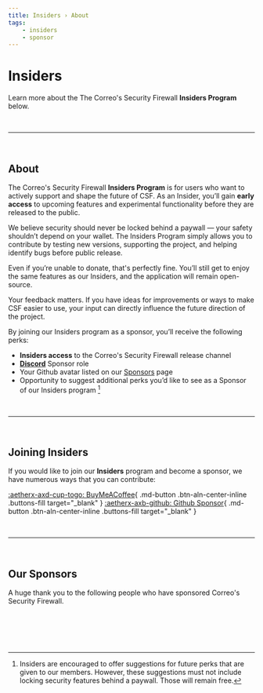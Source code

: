 ```yaml
---
title: Insiders › About
tags:
    - insiders
    - sponsor
---
```


# Insiders

Learn more about the The Correo's Security Firewall <!-- md:sponsor --> **Insiders Program** below.

<br />

---

<br />

## About

The Correo's Security Firewall <!-- md:sponsor --> **Insiders Program** is for users who want to actively support and shape the future of CSF. As an Insider, you’ll gain **early access** to upcoming features and experimental functionality before they are released to the public.

We believe security should never be locked behind a paywall — your safety shouldn’t depend on your wallet. The Insiders Program simply allows you to contribute by testing new versions, supporting the project, and helping identify bugs before public release.  

Even if you’re unable to donate, that's perfectly fine. You’ll still get to enjoy the same features as our Insiders, and the application will remain open-source.

Your feedback matters. If you have ideas for improvements or ways to make CSF easier to use, your input can directly influence the future direction of the project.

By joining our Insiders program as a sponsor, you’ll receive the following perks:

- **Insiders access** to the Correo's Security Firewall release channel  
- **[Discord](https://discord.configserver.shop)** Sponsor role  
- Your Github avatar listed on our [Sponsors](../insiders/sponsors.md) page  
- Opportunity to suggest additional perks you’d like to see as a Sponsor of our Insiders program [^1]

<br />

---

<br />

## Joining Insiders

If you would like to join our **Insiders** program and become a sponsor, we have numerous ways that you can contribute:

<div class="valign-buttons" markdown>

[:aetherx-axd-cup-togo: BuyMeACoffee](https://buymeacoffee.com/aetherinox){ .md-button .btn-aln-center-inline .buttons-fill target="_blank" } [:aetherx-axb-github: Github Sponsor](https://github.com/sponsors/Aetherinox){ .md-button .btn-aln-center-inline .buttons-fill target="_blank" }

</div>

<br />

---

<br />

## Our Sponsors

A huge thank you to the following people who have sponsored Correo's Security Firewall.

<br />

<div class="mdx-sponsorship" data-mdx-component="sponsorship">
    <div class="mdx-sponsorship__list"></div>
</div>

<br />

  [^1]:
    Insiders are encouraged to offer suggestions for future perks that are
    given to our members. However, these suggestions must not include locking 
    security features behind a paywall. Those will remain free.

<br />
<br />